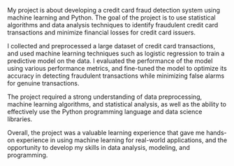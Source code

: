 My project is about developing a credit card fraud detection system using machine learning and Python. The goal of the project is to use statistical algorithms and data analysis techniques to identify fraudulent credit card transactions and minimize financial losses for credit card issuers.

I collected and preprocessed a large dataset of credit card transactions, and used machine learning techniques such as logistic regression to train a predictive model on the data. I evaluated the performance of the model using various performance metrics, and fine-tuned the model to optimize its accuracy in detecting fraudulent transactions while minimizing false alarms for genuine transactions.

The project required a strong understanding of data preprocessing, machine learning algorithms, and statistical analysis, as well as the ability to effectively use the Python programming language and data science libraries.

Overall, the project was a valuable learning experience that gave me hands-on experience in using machine learning for real-world applications, and the opportunity to develop my skills in data analysis, modeling, and programming.

